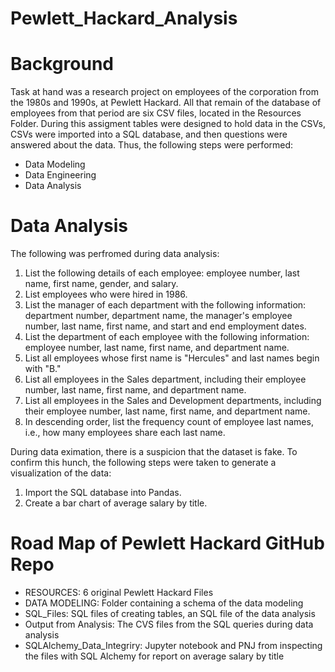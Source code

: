 # Pewlett_Hackard_Analysis

# Background
Task at hand was a research project on employees of the corporation from the 1980s and 1990s, at Pewlett Hackard. All that remain of 
the database of employees from that period are six CSV files, located in the Resources Folder.
During this assigment tables were designed to hold data in the CSVs, CSVs were imported into a SQL database, and then questions were answered about the data. Thus, the following steps were performed:


 * Data Modeling 
 * Data Engineering
 * Data Analysis
  
# Data Analysis
The following was perfromed during data analysis:
  1. List the following details of each employee: employee number, last name, first name, gender, and salary.
  2. List employees who were hired in 1986.
  3. List the manager of each department with the following information: department number, department name, the manager's employee          number, last name, first name, and start and end employment dates.
  4. List the department of each employee with the following information: employee number, last name, first name, and department name.
  5. List all employees whose first name is "Hercules" and last names begin with "B."
  6. List all employees in the Sales department, including their employee number, last name, first name, and department name.
  7. List all employees in the Sales and Development departments, including their employee number, last name, first name, 
     and   department name.
  8. In descending order, list the frequency count of employee last names, i.e., how many employees share each last name.


During data eximation, there is a suspicion that the dataset is fake. To confirm this hunch, the following steps were taken to generate a visualization of the data:

  1. Import the SQL database into Pandas. 
  2. Create a bar chart of average salary by title.


# Road Map of Pewlett Hackard GitHub Repo
  * RESOURCES: 6 original Pewlett Hackard Files
  * DATA MODELING: Folder containing a schema of the data modeling
  * SQL_Files: SQL files of creating tables, an SQL file of the data analysis
  * Output from Analysis: The CVS files from the SQL queries during data analysis
  * SQLAlchemy_Data_Integriry: Jupyter notebook and PNJ from inspecting the files with SQL Alchemy for report on average salary by title


